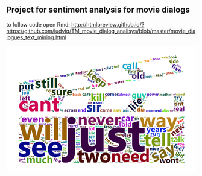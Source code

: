 ## Project for sentiment analysis for movie dialogs
to follow code open Rmd:
http://htmlpreview.github.io/?https://github.com/ludviq/TM_movie_dialog_analisys/blob/master/movie_dialogues_text_mining.html

![Caption for the picture.](word_clod_action.png)